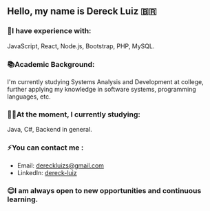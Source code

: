 ## Hello, my name is Dereck Luiz 🇧🇷 

### 🚀I have experience with:
JavaScript, React, Node.js, Bootstrap, PHP, MySQL.

### 📚Academic Background:
I'm currently studying Systems Analysis and Development at college, further applying my knowledge in software systems, programming languages, etc.

### ✍🏻At the moment, I currently studying:
Java, C#, Backend in general.

### ⚡You can contact me :
- Email: [dereckluizs@gmail.com](mailto:dereckluizs@gmail.com)
- LinkedIn: [dereck-luiz](https://linkedin.com/in/dereck-luiz-dos-santos/)

### 😊I am always open to new opportunities and continuous learning.
